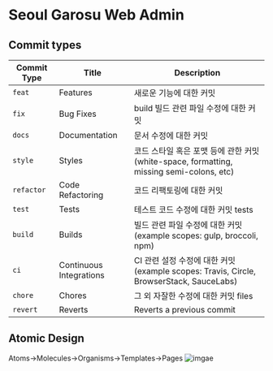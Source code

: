# Seoul Garosu Web Admin

## Commit types

| Commit Type | Title                   | Description                                                                              |
| ----------- | ----------------------- | ---------------------------------------------------------------------------------------- |
| `feat`      | Features                | 새로운 기능에 대한 커밋                                                                  |
| `fix`       | Bug Fixes               | build 빌드 관련 파일 수정에 대한 커밋                                                    |
| `docs`      | Documentation           | 문서 수정에 대한 커밋                                                                    |
| `style`     | Styles                  | 코드 스타일 혹은 포맷 등에 관한 커밋 (white-space, formatting, missing semi-colons, etc) |
| `refactor`  | Code Refactoring        | 코드 리팩토링에 대한 커밋                                                                |
| `test`      | Tests                   | 테스트 코드 수정에 대한 커밋 tests                                                       |
| `build`     | Builds                  | 빌드 관련 파일 수정에 대한 커밋 (example scopes: gulp, broccoli, npm)                    |
| `ci`        | Continuous Integrations | CI 관련 설정 수정에 대한 커밋 (example scopes: Travis, Circle, BrowserStack, SauceLabs)  |
| `chore`     | Chores                  | 그 외 자잘한 수정에 대한 커밋 files                                                      |
| `revert`    | Reverts                 | Reverts a previous commit                                                                |

## Atomic Design

Atoms->Molecules->Organisms->Templates->Pages
![imgae](https://3xyh3sqxv063a8xzo5uk2zn1-wpengine.netdna-ssl.com/wp-content/uploads/2019/10/Screenshot-2019-10-25-at-2.33.30-PM.png)
